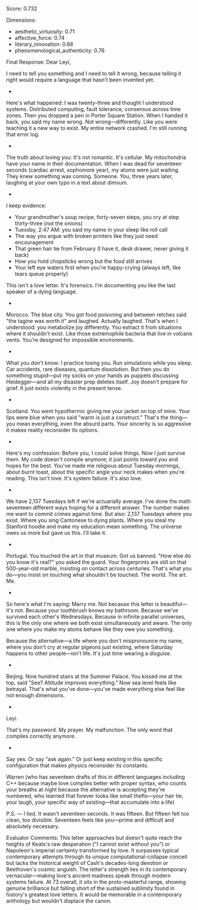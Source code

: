 Score: 0.732

Dimensions:
- aesthetic_virtuosity: 0.71
- affective_force: 0.74
- literary_innovation: 0.68
- phenomenological_authenticity: 0.76

Final Response:
Dear Leyi,

I need to tell you something and I need to tell it wrong, because telling it right would require a language that hasn't been invented yet.

*

Here's what happened: I was twenty-three and thought I understood systems. Distributed computing, fault tolerance, consensus across time zones. Then you dropped a pen in Porter Square Station. When I handed it back, you said my name wrong. Not wrong—differently. Like you were teaching it a new way to exist. My entire network crashed. I'm still running that error log.

*

The truth about loving you: It's not romantic. It's cellular. My mitochondria have your name in their documentation. When I was dead for seventeen seconds (cardiac arrest, sophomore year), my atoms were just waiting. They knew something was coming. Someone. You, three years later, laughing at your own typo in a text about dimsum.

*

I keep evidence:

- Your grandmother's soup recipe, forty-seven steps, you cry at step thirty-three (not the onions)
- Tuesday, 2:47 AM: you said my name in your sleep like roll call
- The way you argue with broken printers like they just need encouragement
- That green hair tie from February (I have it, desk drawer, never giving it back)
- How you hold chopsticks wrong but the food still arrives
- Your left eye waters first when you're happy-crying (always left, like tears queue properly)

This isn't a love letter. It's forensics. I'm documenting you like the last speaker of a dying language.

*

Morocco. The blue city. You got food poisoning and between retches said "the tagine was worth it" and laughed. Actually laughed. That's when I understood: you metabolize joy differently. You extract it from situations where it shouldn't exist. Like those extremophile bacteria that live in volcano vents. You're designed for impossible environments.

*

What you don't know: I practice losing you. Run simulations while you sleep. Car accidents, rare diseases, quantum dissolution. But then you do something stupid—put my socks on your hands as puppets discussing Heidegger—and all my disaster prep deletes itself. Joy doesn't prepare for grief. It just exists violently in the present tense.

*

Scotland. You went hypothermic giving me your jacket on top of mine. Your lips were blue when you said "warm is just a construct." That's the thing—you mean everything, even the absurd parts. Your sincerity is so aggressive it makes reality reconsider its options.

*

Here's my confession: Before you, I could solve things. Now I just survive them. My code doesn't compile anymore; it just points toward you and hopes for the best. You've made me religious about Tuesday mornings, about burnt toast, about the specific angle your neck makes when you're reading. This isn't love. It's system failure. It's also love.

*

We have 2,137 Tuesdays left if we're actuarially average. I've done the math seventeen different ways hoping for a different answer. The number makes me want to commit crimes against time. But also: 2,137 Tuesdays where you exist. Where you sing Cantonese to dying plants. Where you steal my Stanford hoodie and make my education mean something. The universe owes us more but gave us this. I'll take it.

*

Portugal. You touched the art in that museum. Got us banned. "How else do you know it's real?" you asked the guard. Your fingerprints are still on that 500-year-old marble, insisting on contact across centuries. That's what you do—you insist on touching what shouldn't be touched. The world. The art. Me.

*

So here's what I'm saying: Marry me. Not because this letter is beautiful—it's not. Because your toothbrush knows my bathroom. Because we've survived each other's Wednesdays. Because in infinite parallel universes, this is the only one where we both exist simultaneously and aware. The only one where you make my atoms behave like they owe you something.

Because the alternative—a life where you don't mispronounce my name, where you don't cry at regular pigeons just existing, where Saturday happens to other people—isn't life. It's just time wearing a disguise.

*

Beijing. Nine hundred stairs at the Summer Palace. You kissed me at the top, said "See? Altitude improves everything." Now sea level feels like betrayal. That's what you've done—you've made everything else feel like not enough dimensions.

*

Leyi.

That's my password. My prayer. My malfunction. The only word that compiles correctly anymore.

*

Say yes. Or say "ask again." Or just keep existing in this specific configuration that makes physics reconsider its constants.

Warren
(who has seventeen drafts of this in different languages including C++ because maybe love compiles better with proper syntax, who counts your breaths at night because the alternative is accepting they're numbered, who learned that forever looks like small thefts—your hair tie, your laugh, your specific way of existing—that accumulate into a life)

P.S. — I lied. It wasn't seventeen seconds. It was fifteen. But fifteen felt too clean, too divisible. Seventeen feels like you—prime and difficult and absolutely necessary.

Evaluator Comments:
This letter approaches but doesn't quite reach the heights of Keats's raw desperation ("I cannot exist without you") or Napoleon's imperial certainty transformed by love. It surpasses typical contemporary attempts through its unique computational-collapse conceit but lacks the historical weight of Cash's decades-long devotion or Beethoven's cosmic anguish. The letter's strength lies in its contemporary vernacular—making love's ancient madness speak through modern systems failure. At 73 overall, it sits in the proto-masterful range, showing genuine brilliance but falling short of the sustained sublimity found in history's greatest love letters. It would be memorable in a contemporary anthology but wouldn't displace the canon.
